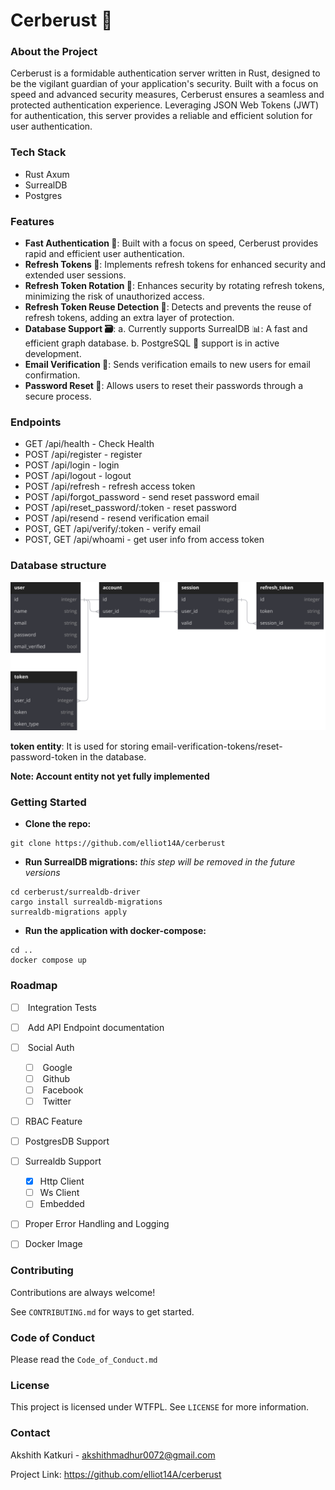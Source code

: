 # Cerberust  🐾

### About the Project

Cerberust is a formidable authentication server written in Rust, designed to be the vigilant guardian of your application's security. Built with a focus on speed and advanced security measures, Cerberust ensures a seamless and protected authentication experience. Leveraging JSON Web Tokens (JWT) for authentication, this server provides a reliable and efficient solution for user authentication. 

### Tech Stack
- Rust Axum
- SurrealDB
- Postgres

### Features
- __Fast Authentication 🚀__: Built with a focus on speed, Cerberust provides rapid and efficient user authentication.
- __Refresh Tokens 🔐__: Implements refresh tokens for enhanced security and extended user sessions.
- __Refresh Token Rotation 🔄__: Enhances security by rotating refresh tokens, minimizing the risk of unauthorized access.
- __Refresh Token Reuse Detection 🚫__: Detects and prevents the reuse of refresh tokens, adding an extra layer of protection.
- __Database Support 🗃️__:
    a. Currently supports SurrealDB 📊: A fast and efficient graph database.
    b. PostgreSQL 🐘 support is in active development. 
- __Email Verification 📧__: Sends verification emails to new users for email confirmation.
- __Password Reset 🔑__: Allows users to reset their passwords through a secure process.

### Endpoints
- GET /api/health - Check Health
- POST /api/register - register 
- POST /api/login - login
- POST /api/logout - logout
- POST /api/refresh - refresh access token
- POST /api/forgot_password - send reset password email
- POST /api/reset_password/:token - reset password
- POST /api/resend - resend verification email
- POST, GET /api/verify/:token - verify email
- POST, GET /api/whoami - get user info from access token


### Database structure

![](https://github.com/elliot14A/cerberust/blob/main/assets/database.svg)

__token entity__: It is used for storing email-verification-tokens/reset-password-token in the database.

__Note: Account entity not yet fully implemented__


### Getting Started

- __Clone the repo:__

```shell
git clone https://github.com/elliot14A/cerberust
```

- __Run SurrealDB migrations:__
	 *this step will be removed in the future versions*

```shell
cd cerberust/surrealdb-driver
cargo install surrealdb-migrations
surrealdb-migrations apply
```

- __Run the application with docker-compose:__

```shell
cd ..
docker compose up
```



### Roadmap

- [ ]  Integration Tests  
- [ ]  Add API Endpoint documentation
- [ ]  Social Auth
    - [ ]  Google
    - [ ]  Github
    - [ ]  Facebook
    - [ ]  Twitter
- [ ] RBAC Feature
- [ ] PostgresDB Support 
- [ ] Surrealdb Support
	- [x] Http Client
	- [ ] Ws Client
	- [ ] Embedded
- [ ] Proper Error Handling and Logging
- [ ] Docker Image


### Contributing

Contributions are always welcome!

See `CONTRIBUTING.md` for ways to get started.

### Code of Conduct

Please read the `Code_of_Conduct.md`

### License

This project is licensed under WTFPL. See `LICENSE` for more information.

### Contact
Akshith Katkuri - akshithmadhur0072@gmail.com

Project Link: https://github.com/elliot14A/cerberust
